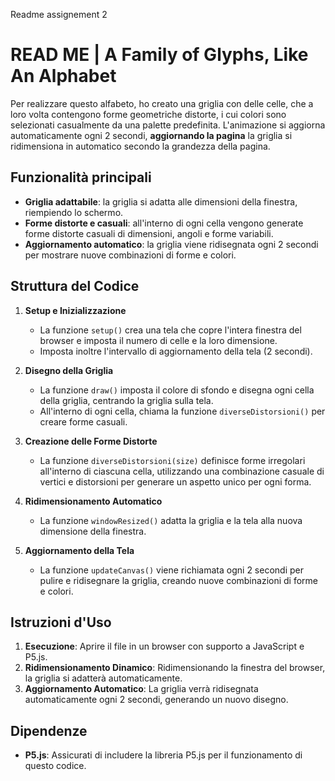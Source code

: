 Readme assignement 2

# READ ME | A Family of Glyphs, Like An Alphabet

Per realizzare questo alfabeto, ho creato una griglia con delle celle, che a loro volta contengono forme geometriche distorte, i cui colori sono selezionati casualmente da una palette predefinita. L'animazione si aggiorna automaticamente ogni 2 secondi, **aggiornando la pagina** la griglia si ridimensiona in automatico secondo la grandezza della pagina.

## Funzionalità principali
- **Griglia adattabile**: la griglia si adatta alle dimensioni della finestra, riempiendo lo schermo.
- **Forme distorte e casuali**: all'interno di ogni cella vengono generate forme distorte casuali di dimensioni, angoli e forme variabili.
- **Aggiornamento automatico**: la griglia viene ridisegnata ogni 2 secondi per mostrare nuove combinazioni di forme e colori.

## Struttura del Codice

1. **Setup e Inizializzazione**
   - La funzione `setup()` crea una tela che copre l'intera finestra del browser e imposta il numero di celle e la loro dimensione. 
   - Imposta inoltre l'intervallo di aggiornamento della tela (2 secondi).

2. **Disegno della Griglia**
   - La funzione `draw()` imposta il colore di sfondo e disegna ogni cella della griglia, centrando la griglia sulla tela. 
   - All'interno di ogni cella, chiama la funzione `diverseDistorsioni()` per creare forme casuali.

3. **Creazione delle Forme Distorte**
   - La funzione `diverseDistorsioni(size)` definisce forme irregolari all'interno di ciascuna cella, utilizzando una combinazione casuale di vertici e distorsioni per generare un aspetto unico per ogni forma.

4. **Ridimensionamento Automatico**
   - La funzione `windowResized()` adatta la griglia e la tela alla nuova dimensione della finestra.

5. **Aggiornamento della Tela**
   - La funzione `updateCanvas()` viene richiamata ogni 2 secondi per pulire e ridisegnare la griglia, creando nuove combinazioni di forme e colori.

## Istruzioni d'Uso

1. **Esecuzione**: Aprire il file in un browser con supporto a JavaScript e P5.js.
2. **Ridimensionamento Dinamico**: Ridimensionando la finestra del browser, la griglia si adatterà automaticamente.
3. **Aggiornamento Automatico**: La griglia verrà ridisegnata automaticamente ogni 2 secondi, generando un nuovo disegno.

## Dipendenze
- **P5.js**: Assicurati di includere la libreria P5.js per il funzionamento di questo codice.
